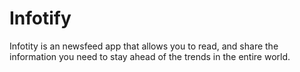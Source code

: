 # Infotify
 Infotity is an newsfeed app that allows you to read, and share the information you need to stay ahead of the trends in the entire world.
